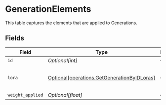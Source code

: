 # GenerationElements

This table captures the elements that are applied to Generations.


## Fields

| Field                                                                                            | Type                                                                                             | Required                                                                                         | Description                                                                                      |
| ------------------------------------------------------------------------------------------------ | ------------------------------------------------------------------------------------------------ | ------------------------------------------------------------------------------------------------ | ------------------------------------------------------------------------------------------------ |
| `id`                                                                                             | *Optional[int]*                                                                                  | :heavy_minus_sign:                                                                               | N/A                                                                                              |
| `lora`                                                                                           | [Optional[operations.GetGenerationByIDLoras]](../../models/operations/getgenerationbyidloras.md) | :heavy_minus_sign:                                                                               | Element used for the generation.                                                                 |
| `weight_applied`                                                                                 | *Optional[float]*                                                                                | :heavy_minus_sign:                                                                               | N/A                                                                                              |